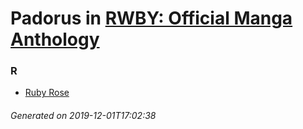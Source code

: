 # Padorus in [RWBY: Official Manga Anthology](https://myanimelist.net/manga/107982/RWBY__Official_Manga_Anthology)

### R
* [Ruby Rose](https://github.com/shadow578/Project-Padoru/blob/master/table-of-contents/characters/RubyRose.md)

###### Generated on 2019-12-01T17:02:38
